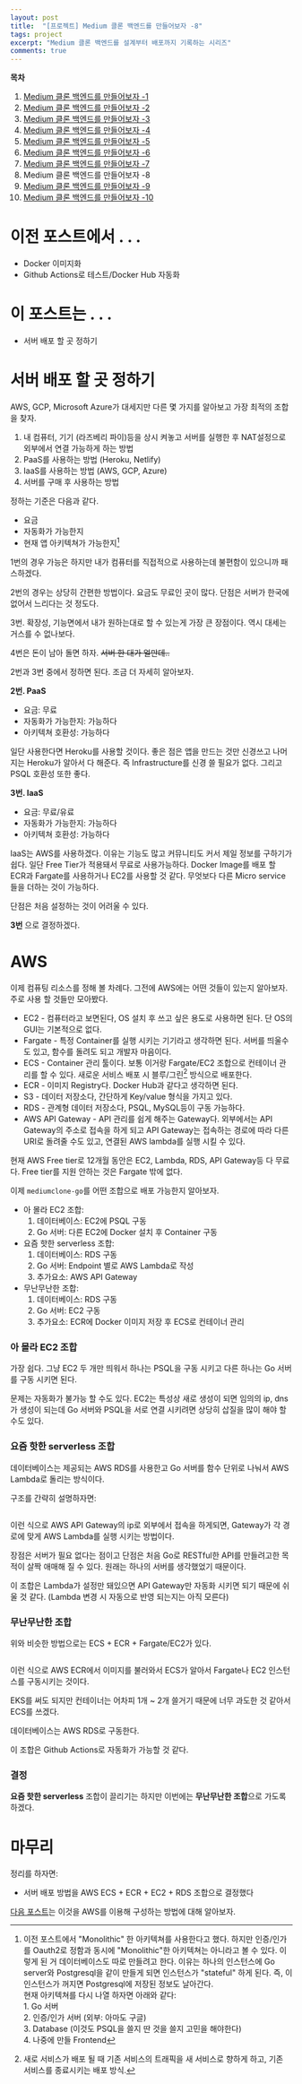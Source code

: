 ```yaml
---
layout: post
title:  "[프로젝트] Medium 클론 백엔드를 만들어보자 -8"
tags: project
excerpt: "Medium 클론 백엔드를 설계부터 배포까지 기록하는 시리즈"
comments: true
---
```


**목차**
1. [Medium 클론 백엔드를 만들어보자 -1]({{site.baseurl}}/프로젝트-Medium-클론-백엔드를-만들어보자-1/)
2. [Medium 클론 백엔드를 만들어보자 -2]({{site.baseurl}}/프로젝트-Medium-클론-백엔드를-만들어보자-2/)
3. [Medium 클론 백엔드를 만들어보자 -3]({{site.baseurl}}/프로젝트-Medium-클론-백엔드를-만들어보자-3/)
4. [Medium 클론 백엔드를 만들어보자 -4]({{site.baseurl}}/프로젝트-Medium-클론-백엔드를-만들어보자-4/)
5. [Medium 클론 백엔드를 만들어보자 -5]({{site.baseurl}}/프로젝트-Medium-클론-백엔드를-만들어보자-5/)
6. [Medium 클론 백엔드를 만들어보자 -6]({{site.baseurl}}/프로젝트-Medium-클론-백엔드를-만들어보자-6/)
7. [Medium 클론 백엔드를 만들어보자 -7]({{site.baseurl}}/프로젝트-Medium-클론-백엔드를-만들어보자-7/)
8. Medium 클론 백엔드를 만들어보자 -8
9. [Medium 클론 백엔드를 만들어보자 -9]({{site.baseurl}}/프로젝트-Medium-클론-백엔드를-만들어보자-9/)
10. [Medium 클론 백엔드를 만들어보자 -10]({{site.baseurl}}/프로젝트-Medium-클론-백엔드를-만들어보자-10/)

# 이전 포스트에서 . . .
- Docker 이미지화
- Github Actions로 테스트/Docker Hub 자동화

# 이 포스트는 . . .
- 서버 배포 할 곳 정하기

# 서버 배포 할 곳 정하기
AWS, GCP, Microsoft Azure가 대세지만 다른 몇 가지를 알아보고 가장 최적의 조합을 찾자. 

1. 내 컴퓨터, 기기 (라즈베리 파이)등을 상시 켜놓고 서버를 실행한 후 NAT설정으로 외부에서 연결 가능하게 하는 방법 
2. PaaS를 사용하는 방법 (Heroku, Netlify)
3. IaaS를 사용하는 방법 (AWS, GCP, Azure)
4. 서버를 구매 후 사용하는 방법

정하는 기준은 다음과 같다.
- 요금
- 자동화가 가능한지
- 현재 앱 아키텍쳐가 가능한지[^1]

1번의 경우 가능은 하지만 내가 컴퓨터를 직접적으로 사용하는데 불편함이 있으니까 패스하겠다.

2번의 경우는 상당히 간편한 방법이다. 요금도 무료인 곳이 많다. 단점은 서버가 한국에 없어서 느리다는 것 정도다.

3번. 확장성, 기능면에서 내가 원하는대로 할 수 있는게 가장 큰 장점이다. 역시 대세는 거스를 수 없나보다.

4번은 돈이 남아 돌면 하자. ~~서버 한 대가 얼만데..~~

2번과 3번 중에서 정하면 된다. 조금 더 자세히 알아보자. 

**2번. PaaS**

- 요금: 무료
- 자동화가 가능한지: 가능하다
- 아키텍쳐 호환성: 가능하다

일단 사용한다면 Heroku를 사용할 것이다. 좋은 점은 앱을 만드는 것만 신경쓰고 나머지는 Heroku가 알아서 다 해준다. 즉 Infrastructure를 신경 쓸 필요가 없다. 그리고 PSQL 호환성 또한 좋다. 

**3번. IaaS**

- 요금: 무료/유료
- 자동화가 가능한지: 가능하다
- 아키텍쳐 호환성: 가능하다

IaaS는 AWS를 사용하겠다. 이유는 기능도 많고 커뮤니티도 커서 제일 정보를 구하기가 쉽다. 일단 Free Tier가 적용돼서 무료로 
사용가능하다. Docker Image를 배포 할 ECR과 Fargate를 사용하거나 EC2를 사용할 것 같다. 무엇보다 다른 Micro service들을 더하는 것이 가능하다. 

단점은 처음 설정하는 것이 어려울 수 있다. 

**3번** 으로 결정하겠다.

# AWS

이제 컴퓨팅 리소스를 정해 볼 차례다. 그전에 AWS에는 어떤 것들이 있는지 알아보자. 주로 사용 할 것들만 모아봤다. 

- EC2 - 컴퓨터라고 보면된다, OS 설치 후 쓰고 싶은 용도로 사용하면 된다. 단 OS의 GUI는 기본적으로 없다.
- Fargate - 특정 Container를 실행 시키는 기기라고 생각하면 된다. 서버를 띄울수도 있고, 함수를 돌려도 되고 개발자 마음이다. 
- ECS - Container 관리 툴이다. 보통 이거랑 Fargate/EC2 조합으로 컨테이너 관리를 할 수 있다. 새로운 서비스 배포 시 블루/그린[^2] 방식으로 배포한다. 
- ECR - 이미지 Registry다. Docker Hub과 같다고 생각하면 된다. 
- S3 - 데이터 저장소다, 간단하게 Key/value 형식을 가지고 있다.
- RDS - 관계형 데이터 저장소다, PSQL, MySQL등이 구동 가능하다.
- AWS API Gateway - API 관리를 쉽게 해주는 Gateway다. 외부에서는 API Gateway의 주소로 접속을 하게 되고 API Gateway는 접속하는 경로에 따라 다른 URI로 돌려줄 수도 있고, 연결된 AWS lambda를 실행 시킬 수 있다.

현재 AWS Free tier로 12개월 동안은 EC2, Lambda, RDS, API Gateway등 다 무료다. Free tier를 지원 안하는 것은 Fargate 밖에 없다. 

이제 `mediumclone-go`를 어떤 조합으로 배포 가능한지 알아보자.

- 아 몰라 EC2 조합:
    1. 데이터베이스: EC2에 PSQL 구동
    2. Go 서버: 다른 EC2에 Docker 설치 후 Container 구동
- 요즘 핫한 serverless 조합:
    1. 데이터베이스: RDS 구동
    2. Go 서버: Endpoint 별로 AWS Lambda로 작성
    3. 추가요소: AWS API Gateway
- 무난무난한 조합:
    1. 데이터베이스: RDS 구동
    2. Go 서버: EC2 구동
    3. 추가요소: ECR에 Docker 이미지 저장 후 ECS로 컨테이너 관리

### 아 몰라 EC2 조합

가장 쉽다. 그냥 EC2 두 개만 띄워서 하나는 PSQL을 구동 시키고 다른 하나는 Go 서버를 구동 시키면 된다.

문제는 자동화가 불가능 할 수도 있다. EC2는 특성상 새로 생성이 되면 임의의 ip, dns가 생성이 되는데 Go 서버와 PSQL을 서로 
연결 시키려면 상당히 삽질을 많이 해야 할 수도 있다. 

### 요즘 핫한 serverless 조합

데이터베이스는 제공되는 AWS RDS를 사용한고 Go 서버를 함수 단위로 나눠서 AWS Lambda로 돌리는 방식이다.

구조를 간략히 설명하자면:

<img src="{{ site.baseurl}}/images/serverless.png" class="align-center" alt=""/>

이런 식으로 AWS API Gateway의 ip로 외부에서 접속을 하게되면, Gateway가 각 경로에 맞게 AWS Lambda를 실행 시키는 방법이다.

장점은 서버가 필요 없다는 점이고 단점은 처음 Go로 RESTful한 API를 만들려고한 목적이 살짝 애매해 질 수 있다. 원래는 하나의 서버를 생각했었기 때문이다.

이 조합은 Lambda가 설정만 돼있으면 API Gateway만 자동화 시키면 되기 때문에 쉬울 것 같다. (Lambda 변경 시 자동으로 반영 되는지는 아직 모른다)

### 무난무난한 조합

위와 비슷한 방법으로는 ECS + ECR + Fargate/EC2가 있다.

<img src="{{ site.baseurl}}/images/fargate.png" class="align-center" alt=""/>

이런 식으로 AWS ECR에서 이미지를 불러와서 ECS가 알아서 Fargate나 EC2 인스턴스를 구동시키는 것이다.

EKS를 써도 되지만 컨테이너는 어차피 1개 ~ 2개 쓸거기 때문에 너무 과도한 것 같아서 ECS를 쓰겠다.

데이터베이스는 AWS RDS로 구동한다.

이 조합은 Github Actions로 자동화가 가능할 것 같다. 

### 결정

**요즘 핫한 serverless** 조합이 끌리기는 하지만 이번에는 **무난무난한 조합**으로 가도록 하겠다.

# 마무리

정리를 하자면:
- 서버 배포 방법을 AWS ECS + ECR + EC2 + RDS 조합으로 결정했다

[다음 포스트]({{site.baseurl}}/프로젝트-Medium-클론-백엔드를-만들어보자-9/)는 이것을 AWS를 이용해 구성하는 방법에 대해 알아보자.

[^1]: 이전 포스트에서 "Monolithic" 한 아키텍쳐를 사용한다고 했다. 하지만 인증/인가를 Oauth2로 정함과 동시에 "Monolithic"한 아키텍쳐는 아니라고 볼 수 있다. 이렇게 된 거 데이터베이스도 따로 만들려고 한다. 이유는 하나의 인스턴스에 Go server와 Postgresql을 같이 만들게 되면 인스턴스가 "stateful" 하게 된다. 즉, 이 인스턴스가 꺼지면 Postgresql에 저장된 정보도 날아간다. <br>현재 아키텍쳐를 다시 나열 하자면 아래와 같다:<br>1. Go 서버<br>2. 인증/인가 서버 (외부: 아마도 구글)<br>3. Database (이것도 PSQL을 쓸지 딴 것을 쓸지 고민을 해야한다)<br>4. 나중에 만들 Frontend

[^2]: 새로 서비스가 배포 될 때 기존 서비스의 트래픽을 새 서비스로 향하게 하고, 기존 서비스를 종료시키는 배포 방식.